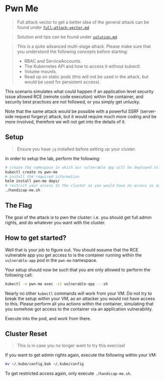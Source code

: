 # Pwn Me

> Full attack vector to get a better idea of the general attack can be found under
[`full-attack-vector.md`][attack-vector].

[attack-vector]: ./full-attack-vector.md

> Solution and tips can be found under [`solution.md`][solution].

[solution]: ./solution.md

> This is a quite advanced multi-stage attack. Please make sure that you understand the following
> concepts before starting:
>
> - RBAC and ServiceAccounts.
> - The Kubernetes API and how to access it without kubectl.
> - Volume mounts.
> - Read up on static pods (this will not be used in the attack, but would be used for persistent
>   access).


This scenario simulates what could happen if an application level security issue allowed RCE (remote
code execution) within the container, and security best practices are not followed, or you simply
get unlucky.

Note that the same attack would be possible with a powerful SSRF (server-side request forgery)
attack, but it would require much more coding and be more involved, therefore we will not get into
the details of it.

## Setup

> Ensure you have `jq` installed before setting up your cluster.

In order to setup the lab, perform the following:

```bash
# create the namespace in which our vulnerable app will be deployed in:
kubectl create ns pwn-me
# install the required information
helm install pwn-me deps/
# restrict your access to the cluster as you would have no access as an attacker
./handicap-me.sh
```

## The Flag

The goal of the attack is to pwn the cluster: i.e. you should get full admin rights, and do whatever
you want with the cluster.

## How to get started?

Well that is your job to figure out. You should assume that the RCE vulnerable app you get access to
is the container running within the `vulnerable-app` pod in the `pwn-me` namespace.

Your setup should now be such that you are only allowed to perform the following call:

```bash
kubectl -n pwn-me exec -it vulnerable-app -- sh
```

Nearly no other `kubectl` commands will work from your VM. Do not try to break the setup within your
VM, as an attacker you would not have access to this. Please perform all you actions within the
container, simulating that you somehow got access to the container via an application vulnerability.

Execute into the pod, and work from there.

## Cluster Reset

> This is in case you no longer want to try this exercise!

If you want to get admin rights again, execute the following within your VM:

```bash
mv ~/.kube/config.bak ~/.kube/config
```

To get restricted access again, only execute `./handicap-me.sh`.
